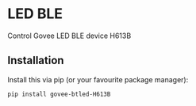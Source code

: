 # LED BLE

Control Govee LED BLE device H613B

## Installation

Install this via pip (or your favourite package manager):

`pip install govee-btled-H613B`
